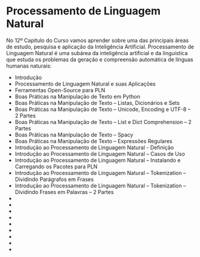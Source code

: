# Processamento de Linguagem Natural

No 12º Capítulo do Curso vamos aprender sobre uma das principais áreas de estudo, pesquisa e aplicação da Inteligência Artificial. Processamento de Linguagem Natural é uma subárea da inteligência artificial e da linguística que estuda os problemas da geração e compreensão automática de línguas humanas naturais:

<ul>
  <li>Introdução</li>
  <li>Processamento de Linguagem Natural e suas Aplicações</li>
  <li>Ferramentas Open-Source para PLN</li>
  <li>Boas Práticas na Manipulação de Texto em Python</li>
  <li>Boas Práticas na Manipulação de Texto – Listas, Dicionários e Sets</li>
  <li>Boas Práticas na Manipulação de Texto – Unicode, Encoding e UTF-8 – 2 Partes</li>
  <li>Boas Práticas na Manipulação de Texto – List e Dict Comprehension – 2 Partes</li>
  <li>Boas Práticas na Manipulação de Texto – Spacy</li>
  <li>Boas Práticas na Manipulação de Texto – Expressões Regulares</li>
  <li>Introdução ao Processamento de Linguagem Natural - Definição</li>
  <li>Introdução ao Processamento de Linguagem Natural – Casos de Uso</li>
  <li>Introdução ao Processamento de Linguagem Natural – Instalando e Carregando os Pacotes para PLN</li>
  <li>Introdução ao Processamento de Linguagem Natural – Tokenization – Dividindo Parágrafos em Frases</li>
  <li>Introdução ao Processamento de Linguagem Natural – Tokenization – Dividindo Frases em Palavras – 2 Partes</li>
  <li></li>
  <li></li>
  <li></li>
  <li></li>
  <li></li>
  <li></li>
  <li></li>
  <li></li>
  <li></li>
</ul>